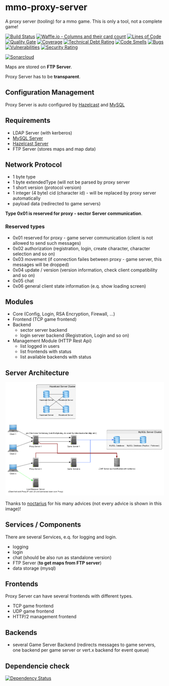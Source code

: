# mmo-proxy-server
A proxy server (tooling) for a mmo game. This is only a tool, not a complete game!

[![Build Status](https://travis-ci.org/JuKu/mmo-proxy-server.svg?branch=master)](https://travis-ci.org/JuKu/mmo-proxy-server)
[![Waffle.io - Columns and their card count](https://badge.waffle.io/JuKu/mmo-proxy-server.svg?columns=all)](https://waffle.io/JuKu/mmo-proxy-server) 
[![Lines of Code](https://sonarcloud.io/api/project_badges/measure?project=com.jukusoft%3Ammo-proxy-server&metric=ncloc)](https://sonarcloud.io/dashboard/index/com.jukusoft%3Ammo-proxy-server) 
[![Quality Gate](https://sonarcloud.io/api/project_badges/measure?project=com.jukusoft%3Ammo-proxy-server&metric=alert_status)](https://sonarcloud.io/dashboard/index/com.jukusoft%3Ammo-proxy-server) 
[![Coverage](https://sonarcloud.io/api/project_badges/measure?project=com.jukusoft%3Ammo-proxy-server&metric=coverage)](https://sonarcloud.io/dashboard/index/com.jukusoft%3Ammo-proxy-server) 
[![Technical Debt Rating](https://sonarcloud.io/api/project_badges/measure?project=com.jukusoft%3Ammo-proxy-server&metric=sqale_index)](https://sonarcloud.io/dashboard/index/com.jukusoft%3Ammo-proxy-server) 
[![Code Smells](https://sonarcloud.io/api/project_badges/measure?project=com.jukusoft%3Ammo-proxy-server&metric=code_smells)](https://sonarcloud.io/dashboard/index/com.jukusoft%3Ammo-proxy-server) 
[![Bugs](https://sonarcloud.io/api/project_badges/measure?project=com.jukusoft%3Ammo-proxy-server&metric=bugs)](https://sonarcloud.io/dashboard/index/com.jukusoft%3Ammo-proxy-server) 
[![Vulnerabilities](https://sonarcloud.io/api/project_badges/measure?project=com.jukusoft%3Ammo-proxy-server&metric=vulnerabilities)](https://sonarcloud.io/dashboard/index/com.jukusoft%3Ammo-proxy-server) 
[![Security Rating](https://sonarcloud.io/api/project_badges/measure?project=com.jukusoft%3Ammo-proxy-server&metric=security_rating)](https://sonarcloud.io/dashboard/index/com.jukusoft%3Ammo-proxy-server) 

[![Sonarcloud](https://sonarcloud.io/api/project_badges/quality_gate?project=com.jukusoft%3Ammo-proxy-server)](https://sonarcloud.io/dashboard/index/com.jukusoft%3Ammo-proxy-server)

Maps are stored on **FTP Server**.

Proxy Server has to be **transparent**.

## Configuration Management

Proxy Server is auto configured by [Hazelcast](http://hazelcast.org) and [MySQL](https://www.mysql.com/de/)

## Requirements

  - LDAP Server (with kerberos)
  - [MySQL Server](https://www.mysql.com/de/)
  - [Hazelcast Server](http://hazelcast.org)
  - FTP Server (stores maps and map data)

## Network Protocol

  - 1 byte type
  - 1 byte extendedType (will not be parsed by proxy server
  - 1 short version (protocol version)
  - 1 integer (4 byte) cid (character id) - will be replaced by proxy server automatically
  - payload data (redirected to game servers)

**Type 0x01 is reserved for proxy - sector Server communication**.

### Reserved types

  - 0x01 reserved for proxy - game server communication (client is not allowed to send such messages)
  - 0x02 authorization (registration, login, create character, character selection and so on)
  - 0x03 movement (if connection failes between proxy - game server, this messages will be dropped)
  - 0x04 update / version (version information, check client compatibility and so on)
  - 0x05 chat
  - 0x06 general client state information (e.q. show loading screen)

## Modules

  - Core (Config, Login, RSA Encryption, Firewall, ...)
  - Frontend (TCP game frontend)
  - Backend
      * sector server backend
      * login server backend (Registration, Login and so on)
  - Management Module (HTTP Rest Api)
      * list logged in users
      * list frontends with status
      * list available backends with status

## Server Architecture

![Server Architecture](./images/server_architecture.png)

Thanks to [noctarius](https://github.com/noctarius) for his many advices (not every advice is shown in this image)!

## Services / Components

There are several Services, e.q. for logging and login.

  - logging
  - login
  - chat (should be also run as standalone version)
  - FTP Server (**to get maps from FTP server**)
  - data storage (mysql)

## Frontends

Proxy Server can have several frontends with different types.

  - TCP game frontend
  - UDP game frontend
  - HTTP/2 management frontend

## Backends

  - several Game Server Backend (redirects messages to game servers, one backend per game server or vert.x backend for event queue)
  
## Dependencie check

[![Dependency Status](https://www.versioneye.com/user/projects/5afcde550fb24f0e3a424921/badge.svg?style=flat-square)](https://www.versioneye.com/user/projects/5afcde550fb24f0e3a424921)

